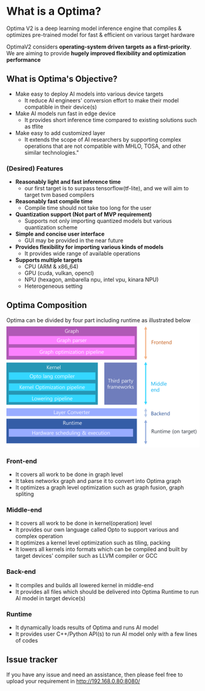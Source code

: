 # What is a Optima?
Optima V2 is a deep learning model inference engine that compiles & optimizes pre-trained model for fast & efficient on various target hardware

OptimaV2 considers **operating-system driven targets as a first-priority**. We are aiming to provide **hugely improved flexibility and optimization performance**

## What is Optima's Objective?

- Make easy to deploy AI models into various device targets
    - It reduce AI engineers' conversion effort to make their model compatible in their device(s)
- Make AI models run fast in edge device
    - It provides short inference time compared to existing solutions such as tflite
- Make easy to add customized layer
    - It extends the scope of AI researchers by supporting complex operations that are not compatible with MHLO, TOSA, and other similar technologies."

### (Desired) Features
- **Reasonably light and fast inference time**
    - our first target is to surpass tensorflow(tf-lite), and we will aim to target tvm based compilers
- **Reasonably fast compile time**
    - Compile time should not take too long for the user
- **Quantization support (Not part of  MVP requirement)**
    - Supports not only importing quantized models but various quantization scheme
- **Simple and concise user interface**
    - GUI may be provided in the near future
- **Provides flexibility for importing various kinds of models**
    - It provides wide range of available operations
- **Supports multiple targets**
    - CPU (ARM & x86_64)
    - GPU (cuda, vulkan, opencl)
    - NPU (hexagon, ambarella npu, intel vpu, kinara NPU)
    - Heterogeneous setting

## Optima Composition
Optima can be divided by four part including runtime as illustrated below
![Visualized Graph](../img/optima_arch.png)

### Front-end
- It covers all work to be done in graph level
- It takes networkx graph and parse it to convert into Optima graph
- It optimizes a graph level optimization such as graph fusion, graph spliting

### Middle-end
- It covers all work to be done in kernel(operation) level
- It provides our own language called Opto to support various and complex operation
- It optimizes a kernel level optimization such as tiling, packing
- It lowers all kernels into formats which can be compiled and built by target devices' compiler such as LLVM compiler or GCC

### Back-end
- It compiles and builds all lowered kernel in middle-end
- It provides all files which should be delivered into Optima Runtime to run AI model in target device(s)

### Runtime
- It dynamically loads results of Optima and runs AI model
- It provides user C++/Python API(s) to run AI model only with a few lines of codes

## Issue tracker
If you have any issue and need an assistance, then please feel free to upload your requirement in http://192.168.0.80:8080/

